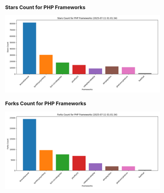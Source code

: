 ### Stars Count for PHP Frameworks

![Stars Chart](./archive/charts/20250711010134_stars_count.png)

### Forks Count for PHP Frameworks

![Forks Chart](./archive/charts/20250711010134_forks_count.png)

